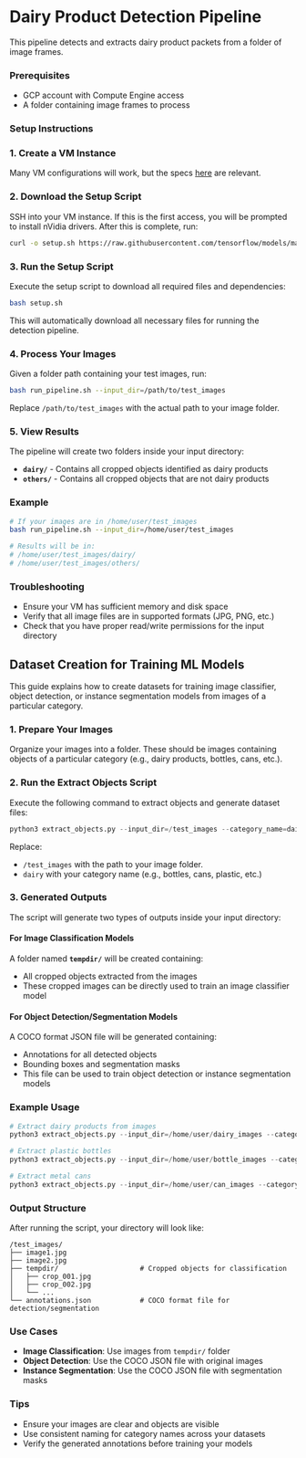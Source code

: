 # Dairy Product Detection Pipeline

This pipeline detects and extracts dairy product packets from a folder of image
frames.

### Prerequisites

- GCP account with Compute Engine access
- A folder containing image frames to process

### Setup Instructions

### 1. Create a VM Instance

Many VM configurations will work, but the specs [here](/circularnet-docs/content/deploy-cn/before-you-begin.md) are relevant.

### 2. Download the Setup Script

SSH into your VM instance. If this is the first access, you will be prompted
to install nVidia drivers. After this is complete, run:

```bash
curl -o setup.sh https://raw.githubusercontent.com/tensorflow/models/master/official/projects/waste_identification_ml/llm_applications/milk_pouch_detection/setup.sh
```

### 3. Run the Setup Script

Execute the setup script to download all required files and dependencies:

```bash
bash setup.sh
```

This will automatically download all necessary files for running the
detection pipeline.

### 4. Process Your Images

Given a folder path containing your test images, run:

```bash
bash run_pipeline.sh --input_dir=/path/to/test_images
```

Replace `/path/to/test_images` with the actual path to your image folder.

### 5. View Results

The pipeline will create two folders inside your input directory:

- **`dairy/`** - Contains all cropped objects identified as dairy products
- **`others/`** - Contains all cropped objects that are not dairy products

### Example

```bash
# If your images are in /home/user/test_images
bash run_pipeline.sh --input_dir=/home/user/test_images

# Results will be in:
# /home/user/test_images/dairy/
# /home/user/test_images/others/
```

### Troubleshooting

- Ensure your VM has sufficient memory and disk space
- Verify that all image files are in supported formats (JPG, PNG, etc.)
- Check that you have proper read/write permissions for the input directory

## Dataset Creation for Training ML Models

This guide explains how to create datasets for training image classifier, object
detection, or instance segmentation models from images of a particular
category.

### 1. Prepare Your Images

Organize your images into a folder. These should be images containing objects of
a particular category (e.g., dairy products, bottles, cans, etc.).

### 2. Run the Extract Objects Script

Execute the following command to extract objects and generate dataset files:

```python
python3 extract_objects.py --input_dir=/test_images --category_name=dairy
```

Replace:

- `/test_images` with the path to your image folder.
- `dairy` with your category name (e.g., bottles, cans, plastic, etc.)

### 3. Generated Outputs

The script will generate two types of outputs inside your input directory:

#### For Image Classification Models

A folder named **`tempdir/`** will be created containing:

- All cropped objects extracted from the images
- These cropped images can be directly used to train an image classifier model

#### For Object Detection/Segmentation Models

A COCO format JSON file will be generated containing:

- Annotations for all detected objects
- Bounding boxes and segmentation masks
- This file can be used to train object detection or instance segmentation models

### Example Usage

```python
# Extract dairy products from images
python3 extract_objects.py --input_dir=/home/user/dairy_images --category_name=dairy

# Extract plastic bottles
python3 extract_objects.py --input_dir=/home/user/bottle_images --category_name=bottles

# Extract metal cans
python3 extract_objects.py --input_dir=/home/user/can_images --category_name=cans
```

### Output Structure

After running the script, your directory will look like:

```
/test_images/
├── image1.jpg
├── image2.jpg
├── tempdir/                    # Cropped objects for classification
│   ├── crop_001.jpg
│   ├── crop_002.jpg
│   └── ...
└── annotations.json            # COCO format file for detection/segmentation
```

### Use Cases

- **Image Classification**: Use images from `tempdir/` folder
- **Object Detection**: Use the COCO JSON file with original images
- **Instance Segmentation**: Use the COCO JSON file with segmentation masks

### Tips

- Ensure your images are clear and objects are visible
- Use consistent naming for category names across your datasets
- Verify the generated annotations before training your models